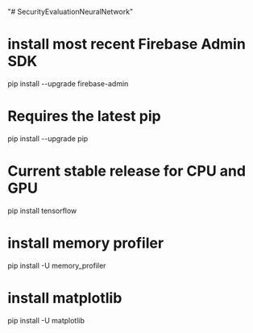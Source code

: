 "# SecurityEvaluationNeuralNetwork" 

# install most recent Firebase Admin SDK
pip install --upgrade firebase-admin

# Requires the latest pip
pip install --upgrade pip

# Current stable release for CPU and GPU
pip install tensorflow

# install memory profiler
pip install -U memory_profiler

# install matplotlib
pip install -U matplotlib
